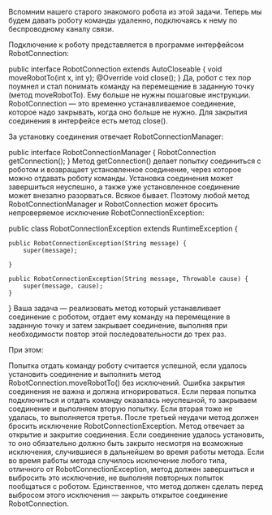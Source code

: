 Вспомним нашего старого знакомого робота из этой задачи. Теперь мы будем давать роботу команды удаленно, подключаясь к нему по беспроводному каналу связи.

Подключение к роботу представляется в программе интерфейсом RobotConnection:

public interface RobotConnection extends AutoCloseable {
    void moveRobotTo(int x, int y);
    @Override
    void close();
}
Да, робот с тех пор поумнел и стал понимать команду на перемещение в заданную точку (метод moveRobotTo). Ему больше не нужны пошаговые инструкции.
RobotConnection — это временно устанавливаемое соединение, которое надо закрывать, когда оно больше не нужно. Для закрытия соединения в интерфейсе есть метод close().

За установку соединения отвечает RobotConnectionManager:

public interface RobotConnectionManager {
    RobotConnection getConnection();
}
Метод getConnection() делает попытку соединиться с роботом и возвращает установленное соединение, через которое можно отдавать роботу команды.
Установка соединения может завершиться неуспешно, а также уже установленное соединение может внезапно разорваться. Всякое бывает. Поэтому любой метод RobotConnectionManager и RobotConnection может бросить непроверяемое исключение RobotConnectionException:

public class RobotConnectionException extends RuntimeException {

    public RobotConnectionException(String message) {
        super(message);

    }

    public RobotConnectionException(String message, Throwable cause) {
        super(message, cause);
    }
}
Ваша задача — реализовать метод который устанавливает соединение с роботом, отдает ему команду на перемещение в заданную точку и затем закрывает соединение, выполняя при необходимости повтор этой последовательности до трех раз.

При этом:

Попытка отдать команду роботу считается успешной, если удалось установить соединение и выполнить метод RobotConnection.moveRobotTo() без исключений. Ошибка закрытия соединения не важна и должна игнорироваться.
Если первая попытка подключиться и отдать команду оказалась неуспешной, то закрываем соединение и выполняем вторую попытку. Если вторая тоже не удалась, то выполняется третья. После третьей неудачи метод должен бросить исключение RobotConnectionException.
Метод отвечает за открытие и закрытие соединения. Если соединение удалось установить, то оно обязательно должно быть закрыто несмотря на возможные исключения, случившиеся в дальнейшем во время работы метода.
Если во время работы метода случилось исключение любого типа, отличного от RobotConnectionException, метод должен завершиться и выбросить это исключение, не выполняя повторных попыток пообщаться с роботом. Единственное, что метод должен сделать перед выбросом этого исключения — закрыть открытое соединение RobotConnection.